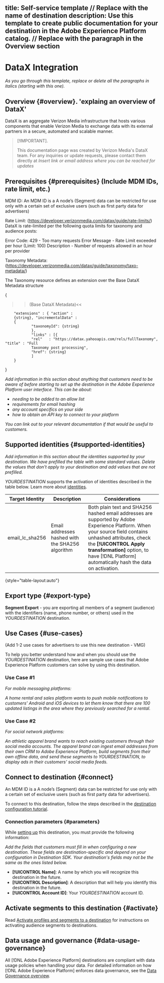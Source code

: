 
title: Self-service template // Replace with the name of destination
description: Use this template to create public documentation for your destination in the Adobe Experience Platform catalog. // Replace with the paragraph in the Overview section
---

# DataX Integration

*As you go through this template, replace or delete all the paragraphs in italics (starting with this one).*

## Overview {#overview}. 'explaing an overview of DataX'

DataX is an aggregate Verizon Media infrastructure that hosts various components that enable Verizon Media to exchange data with its external partners in a secure, automated and scalable manner.


>[!IMPORTANT]. 
>
>This documentation page was created by Verizon Media's DataX team. For any inquiries or update requests, please contact them directly at *Insert link or email address where you can be reached for updates*

## Prerequisites {#prerequisites} (Include MDM IDs, rate limit, etc.)

MDM ID:
An MDM ID is a A node’s (Segment) data can be restricted for use only with a certain set of exclusive users (such as first party data for advertisers)

Rate Limit: (https://developer.verizonmedia.com/datax/guide/rate-limits/)
DataX is rate-limited per the following quota limits for taxonomy and audience posts:

Error Code: 429 -  Too many requests
Error Message - Rate Limit exceeded per hour (Limit: 100)
Description - Number of requests allowed in an hour per provider

Taxonomy Metadata: (https://developer.verizonmedia.com/datax/guide/taxonomy/taxo-metadata/)

The Taxonomy resource defines an extension over the Base DataX Metadata structure

{

  >>(Base DataX Metadata)<<

        "extensions" : { "action" :
        {string}, "incrementalData" :
        {
                "taxonomyId": {string}
                },
                "links" : [{
                "rel"   : "https://datax.yahooapis.com/rels/fullTaxonomy", "title" : "Full
                Taxonomy post processing",
                "href": {string}
                ]
        }
}


*Add information in this section about anything that customers need to be aware of before starting to set up the destination in the Adobe Experience Platform user interface. This can be about:*

* *needing to be added to an allow list*
* *requirements for email hashing*
* *any account specifics on your side*
* *how to obtain an API key to connect to your platform*

*You can link out to your relevant documentation if that would be useful to customers.*

## Supported identities {#supported-identities}


*Add information in this section about the identities supported by your destination. We have prefilled the table with some standard values. Delete the values that don't apply to your destination and add values that are not prefilled.*

*YOURDESTINATION* supports the activation of identities described in the table below. Learn more about [identities](https://experienceleague.adobe.com/docs/experience-platform/identity/namespaces.html?lang=en#getting-started).

|Target Identity|Description|Considerations|
|---|---|---|
|email_lc_sha256|Email addresses hashed with the SHA256 algorithm|Both plain text and SHA256 hashed email addresses are supported by Adobe Experience Platform. When your source field contains unhashed attributes, check the **[!UICONTROL Apply transformation]** option, to have [!DNL Platform] automatically hash the data on activation.|

{style="table-layout:auto"}

## Export type {#export-type}

**Segment Export** - you are exporting all members of a segment (audience) with the identifiers (name, phone number, or others) used in the *YOURDESTINATION* destination.

## Use Cases {#use-cases}
(Add 1-2 use cases for advertisers to use this new destination - VMG)

To help you better understand how and when you should use the *YOURDESTINATION* destination, here are sample use cases that Adobe Experience Platform customers can solve by using this destination.


### Use Case #1

*For mobile messaging platforms:*

*A home rental and sales platform wants to push mobile notifications to customers' Android and iOS devices to let them know that there are 100 updated listings in the area where they previously searched for a rental.*

### Use Case #2

*For social network platforms:*

*An athletic apparel brand wants to reach existing customers through their social media accounts. The apparel brand can ingest email addresses from their own CRM to Adobe Experience Platform, build segments from their own offline data, and send these segments to YOURDESTINATION, to display ads in their customers' social media feeds.*

## Connect to destination {#connect}
An MDM ID is a A node’s (Segment) data can be restricted for use only with a certain set of exclusive users (such as first party data for advertisers).


To connect to this destination, follow the steps described in the [destination configuration tutorial](../../ui/connect-destination.md).

### Connection parameters {#parameters}

While [setting up](../../ui/connect-destination.md) this destination, you must provide the following information:

*Add the fields that customers must fill in when configuring a new destination. These fields are destination-specific and depend on your configuration in Destination SDK. Your destination's fields may not be the same as the ones listed below.*

*  **[!UICONTROL Name]**: A name by which you will recognize this destination in the future.
*  **[!UICONTROL Description]**: A description that will help you identify this destination in the future.
*  **[!UICONTROL Account ID]**: Your *YOURDESTINATION* account ID.

## Activate segments to this destination {#activate}

Read [Activate profiles and segments to a destination](../../ui/activate-destinations.md) for instructions on activating audience segments to destinations.



## Data usage and governance {#data-usage-governance}

All [!DNL Adobe Experience Platform] destinations are compliant with data usage policies when handling your data. For detailed information on how [!DNL Adobe Experience Platform] enforces data governance, see the [Data Governance overview](https://experienceleague.adobe.com/docs/experience-platform/data-governance/home.html).
